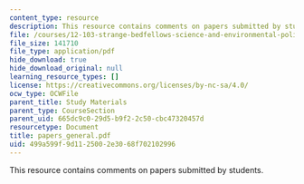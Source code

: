```yaml
---
content_type: resource
description: This resource contains comments on papers submitted by students.
file: /courses/12-103-strange-bedfellows-science-and-environmental-policy-fall-2005/499a599f9d1125002e3068f702102996_papers_general.pdf
file_size: 141710
file_type: application/pdf
hide_download: true
hide_download_original: null
learning_resource_types: []
license: https://creativecommons.org/licenses/by-nc-sa/4.0/
ocw_type: OCWFile
parent_title: Study Materials
parent_type: CourseSection
parent_uid: 665dc9c0-29d5-b9f2-2c50-cbc47320457d
resourcetype: Document
title: papers_general.pdf
uid: 499a599f-9d11-2500-2e30-68f702102996
---
```

This resource contains comments on papers submitted by students.